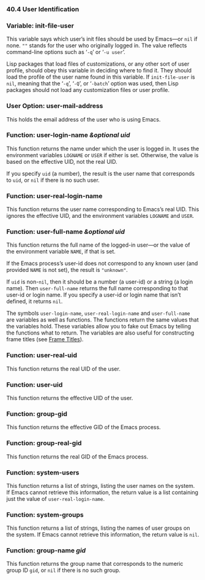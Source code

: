 

### 40.4 User Identification

### Variable: **init-file-user**

This variable says which user’s init files should be used by Emacs—or `nil` if none. `""` stands for the user who originally logged in. The value reflects command-line options such as ‘`-q`’ or ‘`-u user`’.

Lisp packages that load files of customizations, or any other sort of user profile, should obey this variable in deciding where to find it. They should load the profile of the user name found in this variable. If `init-file-user` is `nil`, meaning that the ‘`-q`’, ‘`-Q`’, or ‘`-batch`’ option was used, then Lisp packages should not load any customization files or user profile.

### User Option: **user-mail-address**

This holds the email address of the user who is using Emacs.

### Function: **user-login-name** *\&optional uid*

This function returns the name under which the user is logged in. It uses the environment variables `LOGNAME` or `USER` if either is set. Otherwise, the value is based on the effective UID, not the real UID.

If you specify `uid` (a number), the result is the user name that corresponds to `uid`, or `nil` if there is no such user.

### Function: **user-real-login-name**

This function returns the user name corresponding to Emacs’s real UID. This ignores the effective UID, and the environment variables `LOGNAME` and `USER`.

### Function: **user-full-name** *\&optional uid*

This function returns the full name of the logged-in user—or the value of the environment variable `NAME`, if that is set.

If the Emacs process’s user-id does not correspond to any known user (and provided `NAME` is not set), the result is `"unknown"`.

If `uid` is non-`nil`, then it should be a number (a user-id) or a string (a login name). Then `user-full-name` returns the full name corresponding to that user-id or login name. If you specify a user-id or login name that isn’t defined, it returns `nil`.

The symbols `user-login-name`, `user-real-login-name` and `user-full-name` are variables as well as functions. The functions return the same values that the variables hold. These variables allow you to fake out Emacs by telling the functions what to return. The variables are also useful for constructing frame titles (see [Frame Titles](Frame-Titles.html)).

### Function: **user-real-uid**

This function returns the real UID of the user.

### Function: **user-uid**

This function returns the effective UID of the user.

### Function: **group-gid**

This function returns the effective GID of the Emacs process.

### Function: **group-real-gid**

This function returns the real GID of the Emacs process.

### Function: **system-users**

This function returns a list of strings, listing the user names on the system. If Emacs cannot retrieve this information, the return value is a list containing just the value of `user-real-login-name`.

### Function: **system-groups**

This function returns a list of strings, listing the names of user groups on the system. If Emacs cannot retrieve this information, the return value is `nil`.

### Function: **group-name** *gid*

This function returns the group name that corresponds to the numeric group ID `gid`, or `nil` if there is no such group.
